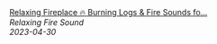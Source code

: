 <!--2024-01-14 01:04:00-->
<div class="yb">
  <a class="nodecor" href="/index.html?relaks/relaxing_fireplace_burning_logs_fire_sounds_for_stress_relief_sleep">
    <img class="preview" data-videoid="HCXLNJ0oFj4" src="https://i.ytimg.com/vi/HCXLNJ0oFj4/hqdefault.jpg" align="middle" alt="">
  </a>
  <div class="inlbl text">
    <a class="nodecor" href="/index.html?relaks/relaxing_fireplace_burning_logs_fire_sounds_for_stress_relief_sleep">Relaxing Fireplace 🔥 Burning Logs & Fire Sounds fo...</a><br>
    <i class="smaller2">Relaxing Fire Sound</i><br>
    <i class="smaller3">2023-04-30</i>
  </div>
</div>
